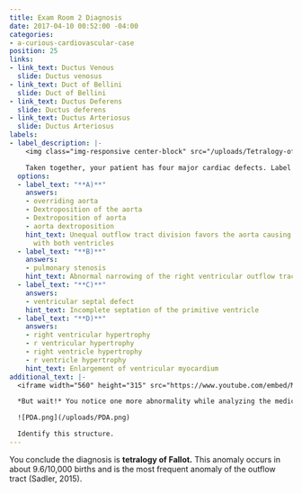 ```yaml
---
title: Exam Room 2 Diagnosis
date: 2017-04-10 00:52:00 -04:00
categories:
- a-curious-cardiovascular-case
position: 25
links:
- link_text: Ductus Venous
  slide: Ductus venosus
- link_text: Duct of Bellini
  slide: Duct of Bellini
- link_text: Ductus Deferens
  slide: Ductus deferens
- link_text: Ductus Arteriosus
  slide: Ductus Arteriosus
labels:
- label_description: |-
    <img class="img-responsive center-block" src="/uploads/Tetralogy-of-Fallot-label.png" />

    Taken together, your patient has four major cardiac defects. Label the four anomalies seen in this condition.
  options:
  - label_text: "**A)**"
    answers:
    - overriding aorta
    - Dextroposition of the aorta
    - Dextroposition of aorta
    - aorta dextroposition
    hint_text: Unequal outflow tract division favors the aorta causing it to communicate
      with both ventricles
  - label_text: "**B)**"
    answers:
    - pulmonary stenosis
    hint_text: Abnormal narrowing of the right ventricular outflow tract
  - label_text: "**C)**"
    answers:
    - ventricular septal defect
    hint_text: Incomplete septation of the primitive ventricle
  - label_text: "**D)**"
    answers:
    - right ventricular hypertrophy
    - r ventricular hypertrophy
    - right ventricle hypertrophy
    - r ventricle hypertrophy
    hint_text: Enlargement of ventricular myocardium
additional_text: |-
  <iframe width="560" height="315" src="https://www.youtube.com/embed/MmWWoMcGmo0?rel=0" frameborder="0" allowfullscreen></iframe>

  *But wait!* You notice one more abnormality while analyzing the medical image of your patient related to the following circled structure.

  ![PDA.png](/uploads/PDA.png)

  Identify this structure.
---
```


You conclude the diagnosis is **tetralogy of Fallot.** This anomaly occurs in about 9.6/10,000 births and is the most frequent anomaly of the outflow tract (Sadler, 2015). 